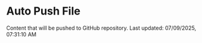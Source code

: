 # Auto Push File

Content that will be pushed to GitHub repository.
Last updated: 07/09/2025, 07:31:10 AM